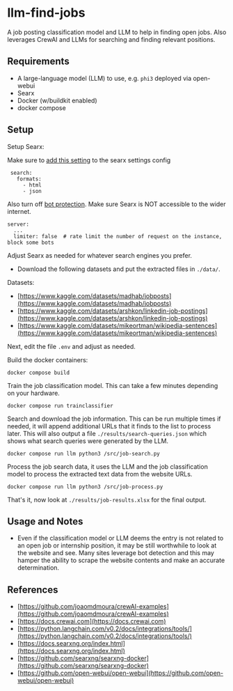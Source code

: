 # llm-find-jobs

A job posting classification model and LLM to help in finding open jobs.  Also
leverages CrewAI and LLMs for searching and finding relevant positions.

## Requirements

* A large-language model (LLM) to use, e.g. `phi3` deployed via open-webui
* Searx
* Docker (w/buildkit enabled)
* docker compose

## Setup

Setup Searx:

Make sure to [add this setting](https://github.com/langchain-ai/langchain/issues/855#issuecomment-1452900595)
to the searx settings config

```file
 search:
   formats:
     - html
     - json
```

Also turn off [bot protection](https://docs.searxng.org/admin/searx.limiter.html).  Make sure
Searx is NOT accessible to the wider internet.

```file
server:
  ...
  limiter: false  # rate limit the number of request on the instance, block some bots
```

Adjust Searx as needed for whatever search engines you prefer.

* Download the following datasets and put the extracted files in `./data/`.

Datasets:

* [https://www.kaggle.com/datasets/madhab/jobposts](https://www.kaggle.com/datasets/madhab/jobposts)
* [https://www.kaggle.com/datasets/arshkon/linkedin-job-postings](https://www.kaggle.com/datasets/arshkon/linkedin-job-postings)
* [https://www.kaggle.com/datasets/mikeortman/wikipedia-sentences](https://www.kaggle.com/datasets/mikeortman/wikipedia-sentences)

Next, edit the file `.env` and adjust as needed.

Build the docker containers:

```shell
docker compose build
```

Train the job classification model.  This can take a few minutes depending
on your hardware.

```shell
docker compose run trainclassifier
```

Search and download the job information.  This can be run multiple
times if needed, it will append additional URLs that it finds
to the list to process later.  This will also output
a file `./results/search-queries.json` which shows what search
queries were generated by the LLM.

```shell
docker compose run llm python3 /src/job-search.py
```

Process the job search data, it uses the LLM and the job classification
model to process the extracted text data from the website URLs.

```shell
docker compose run llm python3 /src/job-process.py
```

That's it, now look at `./results/job-results.xlsx` for the final
output.

## Usage and Notes

* Even if the classification model or LLM deems the entry is not related to an open job or internship
position, it may be still worthwhile to look at the website and see.  Many sites leverage
bot detection and this may hamper the ability to scrape the website contents and make an accurate
determination.

## References

* [https://github.com/joaomdmoura/crewAI-examples](https://github.com/joaomdmoura/crewAI-examples)
* [https://docs.crewai.com](https://docs.crewai.com)
* [https://python.langchain.com/v0.2/docs/integrations/tools/](https://python.langchain.com/v0.2/docs/integrations/tools/)
* [https://docs.searxng.org/index.html](https://docs.searxng.org/index.html)
* [https://github.com/searxng/searxng-docker](https://github.com/searxng/searxng-docker)
* [https://github.com/open-webui/open-webui](https://github.com/open-webui/open-webui)
